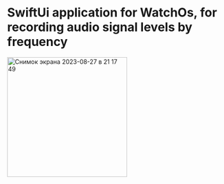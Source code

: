 # SwiftUi application for WatchOs, for recording audio signal levels by frequency

<img width="279" alt="Снимок экрана 2023-08-27 в 21 17 49" src="https://github.com/circon36/Oktava/assets/83687916/96bbfd6a-c969-450f-bbcf-13232ca87417">

